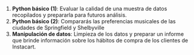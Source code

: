 1. **Python básico (1)**: Evaluar la calidad de una muestra de datos recopilados y prepararla para futuros análisis.
2. **Python básico (2)**: Compararás las preferencias musicales de las ciudades de Springfield y Shelbyville
3. **Manipulación de datos**: Limpieza de los datos y preparar un informe que brinde información sobre los hábitos de compra de los clientes de Instacart.
